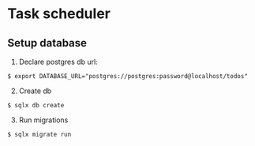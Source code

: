 # Task scheduler

## Setup database
1. Declare postgres db url:
```
$ export DATABASE_URL="postgres://postgres:password@localhost/todos"
```
2. Create db
```
$ sqlx db create
```
3. Run migrations
```
$ sqlx migrate run
```
